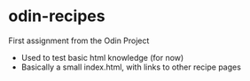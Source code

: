 # odin-recipes
First assignment from the Odin Project

- Used to test basic html knowledge (for now)
- Basically a small index.html, with links to other recipe pages